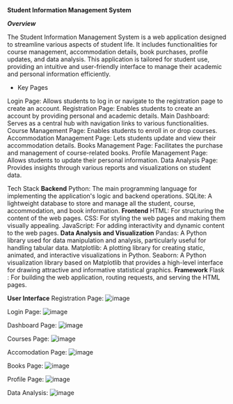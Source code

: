**Student Information Management System**

***Overview***

The Student Information Management System is a web application designed to streamline various aspects of student life. It includes functionalities for course management, accommodation details, book purchases, profile updates, and data analysis. This application is tailored for student use, providing an intuitive and user-friendly interface to manage their academic and personal information efficiently.

- Key Pages

Login Page: Allows students to log in or navigate to the registration page to create an account.
Registration Page: Enables students to create an account by providing personal and academic details.
Main Dashboard: Serves as a central hub with navigation links to various functionalities.
Course Management Page: Enables students to enroll in or drop courses.
Accommodation Management Page: Lets students update and view their accommodation details.
Books Management Page: Facilitates the purchase and management of course-related books.
Profile Management Page: Allows students to update their personal information.
Data Analysis Page: Provides insights through various reports and visualizations on student data.

Tech Stack
**Backend**
Python: The main programming language for implementing the application's logic and backend operations.
SQLite: A lightweight database to store and manage all the student, course, accommodation, and book information.
**Frontend**
HTML: For structuring the content of the web pages.
CSS: For styling the web pages and making them visually appealing.
JavaScript: For adding interactivity and dynamic content to the web pages.
**Data Analysis and Visualization**
Pandas: A Python library used for data manipulation and analysis, particularly useful for handling tabular data.
Matplotlib: A plotting library for creating static, animated, and interactive visualizations in Python.
Seaborn: A Python visualization library based on Matplotlib that provides a high-level interface for drawing attractive and informative statistical graphics.
**Framework**
Flask : For building the web application, routing requests, and serving the HTML pages.

**User Interface**
Registration Page:
![image](https://github.com/Imanelakehal/Student_Management_System/assets/128871424/7872d4c3-7826-40ca-9ac5-208e4673f38d)

Login Page:
![image](https://github.com/Imanelakehal/Student_Management_System/assets/128871424/4121ab1d-b7ab-42de-9bf0-f37fb1e2ea95)

Dashboard Page:
![image](https://github.com/Imanelakehal/Student_Management_System/assets/128871424/ce66878f-1c03-4f77-9cfa-0c99ca55a747)

Courses Page:
![image](https://github.com/Imanelakehal/Student_Management_System/assets/128871424/fe7a4e44-b29c-4220-9484-1cdfd049a072)

Accomodation Page:
![image](https://github.com/Imanelakehal/Student_Management_System/assets/128871424/5d3d1004-a1cd-4796-be19-63320ecc4f10)

Books Page:
![image](https://github.com/Imanelakehal/Student_Management_System/assets/128871424/5797ea9b-ef39-4454-9c80-ed3d7798a1cd)

Profile Page:
![image](https://github.com/Imanelakehal/Student_Management_System/assets/128871424/acb856fa-1d04-4853-b9b6-74388275af3e)

Data Analysis:
![image](https://github.com/Imanelakehal/Student_Management_System/assets/128871424/8a531cb3-84c3-480b-b80b-48b11f3a1914)
